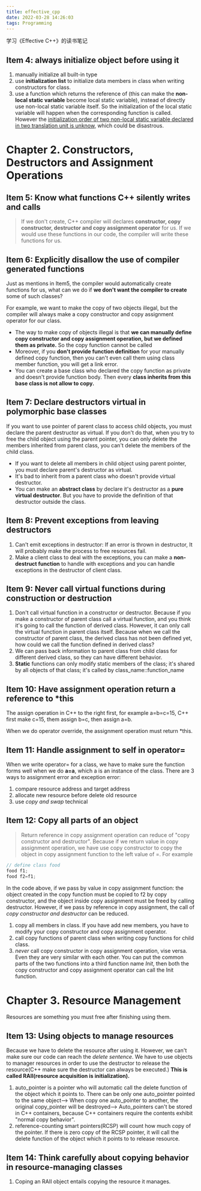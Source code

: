 ```yaml
---
title: effective_cpp
date: 2022-03-28 14:26:03
tags: Programming
---
```




学习《Effective C++》的读书笔记



<!--more-->



## Item 4: always initialize object before using it

1. manually initialize all built-in type
2. use **initialization list** to initialize data members in class when writing constructors for class.
3. use a function which returns the reference of (this can make the **non-local static variable** become local static variable), instead of directly use non-local static variable itself. So the initialization of the local static variable will happen when the corresponding function is called. However the <u>initialization order of two non-local static variable declared in two translation unit is unknow,</u> which could be disastrous.



# Chapter 2. Constructors, Destructors and Assignment Operations





## Item 5: Know what functions C++ silently writes and calls

> If we don't create, C++ compiler will declares **constructor, copy constructor, destructor and copy assignment operator** for us. If we would use these functions in our code, the compiler will write these functions for us.



## Item 6: Explicitly disallow the use of compiler generated functions

Just as mentions in Item5, the compiler would automatically create functions for us, what can we do if **we don't want the compiler to create** some of such classes? 

For example, we want to make the copy of two objects illegal, but the compiler will always make a copy constructor and copy assignment operator for our class.

- The way to make copy of objects illegal is that **we can manually define copy constructor and copy assignment operation, but we defined them as private.** So the copy function cannot be called
- Moreover, if you **don't provide function definition** for your manually defined copy function, then you can't even call them using class member function, you will get a link error.
- You can create a base class who declared the copy function as private and doesn't provide function body. Then every **class inherits from this base class is not allow to copy.**



## Item 7: Declare destructors virtual in polymorphic base classes

If you want to use pointer of parent class to access child objects, you must declare the parent destructor as virtual. If you don't do that, when you try to free the child object using the parent pointer, you can only delete the members inherited from parent class, you can't delete the members of the child class.

- If you want to delete all members in child object using parent pointer, you must declare parent's destructor as virtual.
- It's bad to inherit from a parent class who doesn't provide virtual destructor.
- You can make an **abstract class** by declare it's destructor as a **pure virtual destructor**. But you have to provide the definition of that destructor outside the class.

## Item 8: Prevent exceptions from leaving destructors

1. Can't emit exceptions in destructor: If an error is thrown in destructor, It will probably make the process to free resources fail.
2. Make a client class to deal with the exceptions, you can make a **non-destruct function** to handle with exceptions and you can handle exceptions in the destructor of client class.

## Item 9: Never call virtual functions during construction or destruction

1. Don't call virtual function in a constructor or destructor. Because if you make a constructor of parent class call a virtual function, and you think it's going to call the function of derived class. However, it can only call the virtual function in parent class itself. Because when we call the constructor of parent class, the derived class has not been defined yet, how could we call the function defined in derived class?
2. We can pass back information to parent class from child class for different derived class, so they can have different behavior.
3. **Static** functions can only modify static members of the class; it's shared by all objects of that class; it's called by class_name::function_name

## Item 10: Have assignment operation return a reference to *this

The assign operation in C++ to the right first, for example a=b=c=15, C++ first make c=15, them assign b=c, then assign a=b.

When we do operator override, the assignment operation must return \*this.

## Item 11: Handle assignment to self in operator=

When we write operator= for a class, we have to make sure the function forms well when we do **a=a**, which a is an instance of the class. There are 3 ways to assignment error and exception error:

1. compare resource address and target address
2. allocate new resource before delete old resource
3. use *copy and swap* technical

## Item 12: Copy all parts of an object

> Return reference in copy assignment operation can reduce of "copy constructor and destructor". Because if we return value in copy assignment operation, we have use copy constructor to copy the object in copy assignment function to the left value of =. For example

```c++
// define class food
food f1;
food f2=f1;
```

In the code above, if we pass by value in copy assignment function: the object created in the copy function must be copied to f2 by copy constructor, and the object inside copy assignment must be freed by calling destructor. However, if we pass by reference in copy assignment, the call of *copy constructor and destructor* can be reduced.

1. copy all members in class. If you have add new members, you have to modify your copy constructor and copy assignment operator.
2. call copy functions of parent class when writing copy functions for child class.
3. *never* call copy constructor in copy assignment operation, vise versa. Even they are very similar with each other. You can put the common parts of the two functions into a third function name *Init*, then both the copy constructor and copy assignment operator can call the Init function.



# Chapter 3. Resource Management

Resources are something you must free after finishing using them.

## Item 13: Using objects to manage resources

Because we have to delete the resource after using it. However, we can't make sure our code can reach the *delete sentence*. We have to use objects to manager resources in order to use the destructor to release the resource(C++ make sure the destructor can always be executed.) **This is called RAII(resource acquisition is initialization).**

1. auto_pointer is a pointer who will automatic call the delete function of the object which it points to. There can be only one auto_pointer pointed to the same object--> When copy one auto_pointer to another, the original copy_pointer will be destroyed--> Auto_pointers can't be stored in C++ containers, because C++ containers require the contents exhibit "normal copy behavior".
2. reference-counting smart pointers(RCSP) will count how much copy of the pointer. If there is zero copy of the RCSP pointer, it will call the delete function of the object which it points to to release resource.

## Item 14: Think carefully about copying behavior in resource-managing classes

1. Coping an RAII object entails copying the resource it manages.

